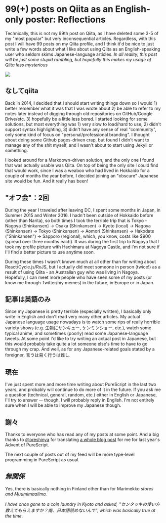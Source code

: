 # 99(+) posts on Qiita as an English-only poster: Reflections

Technically, this is not my 99th post on Qiita, as I have deleted some 3-5 of my "most popular" but very inconsequential articles. Regardless, with this post I will have 99 posts on my Qiita profile, and I think it'd be nice to just write a few words about what I like about using Qiita as an English-speaking user who seldom skims Japanese-language articles. *In all reality, this post will be just some stupid rambling, but hopefully this makes my usage of Qiita less mysterious*

![](https://i.imgur.com/baBeTei.png)

## なしてqiita

Back in 2014, I decided that I should start writing things down so I would 1) better remember what it was that I was wrote about 2) be able to refer to my notes later instead of digging through old repositories on GitHub/Google Drive/etc. 3) hopefully be a little less bored. I started looking for some solutions, but most everything was 1) very slow to load/hard to use, 2) didn't support syntax highlighting, 3) didn't have any sense of real "community", only some kind of focus on "personal/professional branding". I thought about doing some Github pages-driven crap, but found I didn't want to manage any of the shit myself, and I wasn't about to start using Jekyll or something.

I looked around for a Markdown-driven solution, and the only one I found that was actually usable was Qiita. On top of being the only site I could find that would work, since I was a weaboo who had lived in Hokkaido for a couple of months the year before, I decided joining an "obscure" Japanese site would be fun. And it really has been!

## "オフ会"：2回

During the year I traveled after leaving DC, I spent some months in Japan, in Summer 2015 and Winter 2016. I hadn't been outside of Hokkaido before (other than Narita), so both times I took the terrible trip that is Tokyo - Nagoya (Shinkansen) -> Osaka (Shinkansen) -> Kyoto (local) -> Nagoya (Shinkansen) -> Tokyo (Shinkansen) -> Aomori (Shinkansen) -> Hakodate ("Shinkansen") -> Sapporo (regional), which, you know, costs like $900 (spread over three months each). It was during the first trip to Nagoya that I took my profile picture with Hachimaru at Nagoya Castle, and I'm not sure if I'll find a better picture to use anytime soon.

During these times I wasn't known much at all other than for writing about React/Cycle.js/RxJS, but I actually did meet someone in person (twice!) as a result of using Qiita - an Australian guy who was living in Nagoya. Hopefully, I can meet more people who have seen some of my posts (or know me through Twitter/my memes) in the future, in Europe or in Japan.

## 記事は英語のみ

Since my Japanese is pretty terrible (especially written), I basically only write in English and don't read very many other articles. My actual Japanese language usage nowadays is to watch some rips of really horrible variety shows (e.g. 生物にサンキュー, ケンミンショー, etc.), watch some typical anime, and sometimes (poorly) read some Japanese-language tweets. At some point I'd like to try writing an actual post in Japanese, but this would probably take quite a lot someone else's time to have to go through my crap. And well, as for any Japanese-related goals stated by a foreigner, 言うは易く行うは難し.

## 現在

I've just spent more and more time writing about PureScript in the last two years, and probably will continue to do more of it in the future. If you ask me a question (technical, general, random, etc.) either in English or Japanese, I'll try to answer -- though, I will probably reply in English. I'm not entirely sure when I will be able to improve my Japanese though.

## 謝々

Thanks to everyone who has read any of my posts at some point. And a big thanks to [@oreshinya](https://qiita.com/oreshinya) for translating [a whole blog post](https://qiita.com/oreshinya/items/6bb8ef2639f2f739b7e7) for me for last year's Advent of PureScript.

The next couple of posts out of my feed will be more type-level programming in PureScript as usual.

## *無関係*

Yes, there is basically nothing in Finland other than for Marimekko *stores and Muumimaailma.*

*I have once gone to a coin laundry in Kyoto and asked, "センタッキの使い方教えてもらえますか？俺、日本語読めないんで", which was basically true at the time.*
